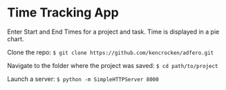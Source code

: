 # Time Tracking App

Enter Start and End Times for a project and task.  Time is displayed in a pie chart.

Clone the repo: 
`$ git clone https://github.com/kencrocken/adfero.git`

Navigate to the folder where the project was saved: 
`$ cd path/to/project`

Launch a server: 
`$ python -m SimpleHTTPServer 8000`